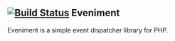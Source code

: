 [![Build Status](https://travis-ci.org/iosifch/eveniment.svg?branch=master)](https://travis-ci.org/iosifch/eveniment)
Eveniment
---
Eveniment is a simple event dispatcher library for PHP.
